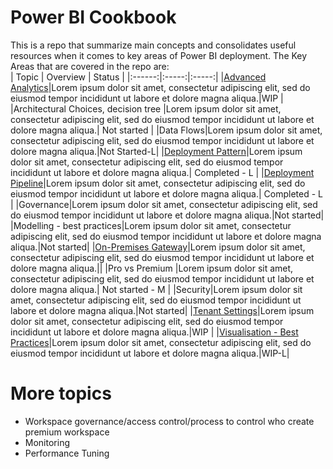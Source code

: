 # Power BI Cookbook

This is a repo that summarize main concepts and consolidates useful resources when it comes to key areas of Power BI deployment. The Key Areas that are covered in the repo are:  
| Topic | Overview | Status | 
|:------:|:-----:|:-----:|
|[Advanced Analytics](https://github.com/lipinght/pbideployment/blob/main/AdvAnalytics/Overview.md)|Lorem ipsum dolor sit amet, consectetur adipiscing elit, sed do eiusmod tempor incididunt ut labore et dolore magna aliqua.|WIP |
|Architectural Choices, decision tree |Lorem ipsum dolor sit amet, consectetur adipiscing elit, sed do eiusmod tempor incididunt ut labore et dolore magna aliqua.| Not started |
|Data Flows|Lorem ipsum dolor sit amet, consectetur adipiscing elit, sed do eiusmod tempor incididunt ut labore et dolore magna aliqua.|Not Started-L|
|[Deployment Pattern](https://github.com/lipinght/pbideployment/blob/main/DeploymentPatterns/DeploymentPatterns.md)|Lorem ipsum dolor sit amet, consectetur adipiscing elit, sed do eiusmod tempor incididunt ut labore et dolore magna aliqua.| Completed - L |
|[Deployment Pipeline](https://github.com/lipinght/pbideployment/blob/main/DeploymentPipeline/DeploymentPipeline.md)|Lorem ipsum dolor sit amet, consectetur adipiscing elit, sed do eiusmod tempor incididunt ut labore et dolore magna aliqua.| Completed - L |
|Governance|Lorem ipsum dolor sit amet, consectetur adipiscing elit, sed do eiusmod tempor incididunt ut labore et dolore magna aliqua.|Not started|
|Modelling - best practices|Lorem ipsum dolor sit amet, consectetur adipiscing elit, sed do eiusmod tempor incididunt ut labore et dolore magna aliqua.|Not started|
|[On-Premises Gateway](https://github.com/lipinght/PBICookbook/blob/main/Gateway/GatewayOverview.md)|Lorem ipsum dolor sit amet, consectetur adipiscing elit, sed do eiusmod tempor incididunt ut labore et dolore magna aliqua.||
|Pro vs Premium |Lorem ipsum dolor sit amet, consectetur adipiscing elit, sed do eiusmod tempor incididunt ut labore et dolore magna aliqua.| Not started - M |
|Security|Lorem ipsum dolor sit amet, consectetur adipiscing elit, sed do eiusmod tempor incididunt ut labore et dolore magna aliqua.|Not started|
|[Tenant Settings](https://github.com/lipinght/pbideployment/blob/main/tenant/TenantSettings.md)|Lorem ipsum dolor sit amet, consectetur adipiscing elit, sed do eiusmod tempor incididunt ut labore et dolore magna aliqua.|WIP |
|[Visualisation - Best Practices](https://github.com/lipinght/pbideployment/blob/main/Visualization/VisBestPractice.md)|Lorem ipsum dolor sit amet, consectetur adipiscing elit, sed do eiusmod tempor incididunt ut labore et dolore magna aliqua.|WIP-L|


# More topics
*  Workspace governance/access control/process to control who create premium workspace 
*	Monitoring 
*	Performance Tuning
